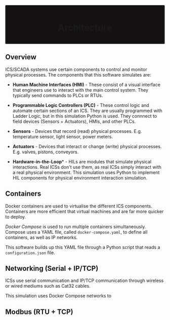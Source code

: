 <div style="background-color: rgb(20, 16, 20); padding: 15px 30px; border-radius: 2px; text-align: center;">

# Architecture

</div>

## Overview

ICS/SCADA systems use certain components to control and monitor physical processes. The components that this software simulates are:

- **Human Machine Interfaces (HMI)** - These consist of a visual interface that engineers use to interact with the main control system. They typically send commands to PLCs or RTUs.

- **Programmable Logic Controllers (PLC)** - These control logic and automate certain sections of an ICS. They are usually programmed with Ladder Logic, but in this simulation Python is used. They connnect to field devices (Sensors + Actuators), HMIs, and other PLCs.

- **Sensors** - Devices that record (read) physical processes. E.g. temperature sensor, light sensor, power meters.

- **Actuators** - Devices that interact or change (write) physical processes. E.g. valves, pistons, conveyors.

- **Hardware-in-the-Loop**\* - HILs are modules that simulate physical interactions. Real ICSs don't use them, as real ICSs simply interact with a real physical environment. This simulation uses Python to implement HIL components for physical environment interaction simulation.

## Containers
Docker containers are used to virtualise the different ICS components. Containers are more efficient that virtual machines and are far more quicker to deploy.

*Docker Compose* is used to run multiple containers simultaneously. Compose uses a YAML file, called `docker-compose.yaml`, to define all containers, as well as IP networks.

This software builds up this YAML file through a Python script that reads a `configuration.json` file.

## Networking (Serial + IP/TCP)

ICSs use serial communication and IP/TCP communication through wireless or wired mediums such as Cat32 cables.

This simulation uses Docker Compose networks to

## Modbus (RTU + TCP)

## 